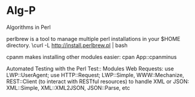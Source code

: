 Alg-P
=====

Algorithms in Perl

perlbrew is a tool to manage multiple perl installations in your $HOME directory. 
\curl -L http://install.perlbrew.pl | bash

cpanm makes installing other modules easier:
cpan App::cpanminus

Automated Testing with the Perl Test:: Modules
Web Requests: use LWP::UserAgent; use HTTP::Request; 
              LWP::Simple, WWW::Mechanize, REST::Client (to interact with RESTful resources)
to handle XML or JSON: XML::Simple, XML::XML2JSON, JSON::Parse, etc

